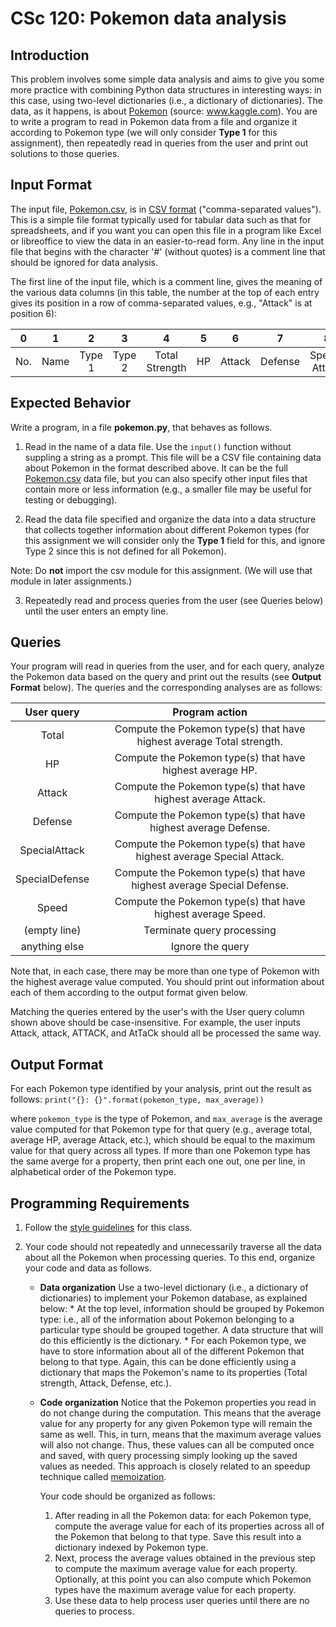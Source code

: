# CSc 120: Pokemon data analysis

## Introduction
This problem involves some simple data analysis and aims to give you some more practice with combining Python data structures in interesting ways: in this case, using two-level dictionaries (i.e., a dictionary of dictionaries). The data, as it happens, is about [Pokemon](https://www.pokemon.com/us/) (source: www.kaggle.com). You are to write a program to read in Pokemon data from a file and organize it according to Pokemon type (we will only consider **Type 1** for this assignment), then repeatedly read in queries from the user and print out solutions to those queries.

## Input Format
The input file, [Pokemon.csv](Pokemon.csv), is in [CSV format](https://en.wikipedia.org/wiki/Comma-separated_values) ("comma-separated values"). This is a simple file format typically used for tabular data such as that for spreadsheets, and if you want you can open this file in a program like Excel or libreoffice to view the data in an easier-to-read form.
Any line in the input file that begins with the character '#' (without quotes) is a comment line that should be ignored for data analysis.

The first line of the input file, which is a comment line, gives the meaning of the various data columns (in this table, the number at the top of each entry gives its position in a row of comma-separated values, e.g., "Attack" is at position 6):

| 0     | 1 | 2 | 3 | 4 | 5 | 6 | 7 | 8 | 9 | 10 | 11 | 12 |
| :---: | :---:|  :---: |:---: |:---: |:---: |:---: |:---: |:---: |:---: |:---: |:---: |:---: |
| No. | Name | Type 1 | Type 2 | Total Strength | HP | Attack | Defense | Special Attack | Special Defense | Speed | Generation | Legendary? |

## Expected Behavior
Write a program, in a file **pokemon.py**, that behaves as follows.

1. Read in the name of a data file. Use the `input()` function without suppling a string as a prompt. This file will be a CSV file containing data about Pokemon in the format described above. It can be the full [Pokemon.csv](Pokemon.csv) data file, but you can also specify other input files that contain more or less information (e.g., a smaller file may be useful for testing or debugging).

2. Read the data file specified and organize the data into a data structure that collects together information about different Pokemon types (for this assignment we will consider only the **Type 1** field for this, and ignore Type 2 since this is not defined for all Pokemon).

Note: Do **not** import the csv module for this assignment. (We will use that module in later assignments.)

3. Repeatedly read and process queries from the user (see Queries below) until the user enters an empty line.

## Queries
Your program will read in queries from the user, and for each query, analyze the Pokemon data based on the query and print out the results (see **Output Format** below). The queries and the corresponding analyses are as follows:


| User query | Program action |
| :---: | :---: |
| Total | Compute the Pokemon type(s) that have highest average Total strength.|
| HP | Compute the Pokemon type(s) that have highest average HP. |
| Attack | Compute the Pokemon type(s) that have highest average Attack. |
| Defense | Compute the Pokemon type(s) that have highest average Defense. |
| SpecialAttack | Compute the Pokemon type(s) that have highest average Special Attack. |
| SpecialDefense | Compute the Pokemon type(s) that have highest average Special Defense. |
| Speed | Compute the Pokemon type(s) that have highest average Speed. |
| (empty line) | Terminate query processing |
| anything else | Ignore the query |


Note that, in each case, there may be more than one type of Pokemon with the highest average value computed. You should print out information about each of them according to the output format given below.

Matching the queries entered by the user's with the User query column shown above should be case-insensitive. For example, the user inputs Attack, attack, ATTACK, and AtTaCk should all be processed the same way.

## Output Format
For each Pokemon type identified by your analysis, print out the result as follows:
	`print("{}: {}".format(pokemon_type, max_average))`

where `pokemon_type` is the type of Pokemon, and `max_average` is the average value computed for that Pokemon type for that query (e.g., average total, average HP, average Attack, etc.), which should be equal to the maximum value for that query across all types. If more than one Pokemon type has the same averge for a property, then print each one out, one per line, in alphabetical order of the Pokemon type.


## Programming Requirements
1. Follow the [style guidelines](../../coding-style.md) for this class.

2. Your code should not repeatedly and unnecessarily traverse all the data about all the Pokemon when processing queries. To this end, organize your code and data as follows.
	* **Data organization**
		Use a two-level dictionary (i.e., a dictionary of dictionaries) to implement your Pokemon database, as explained below:
			* At the top level, information should be grouped by Pokemon type: i.e., all of the information about Pokemon belonging to a particular type should be grouped together. A data structure that will do this efficiently is the dictionary.
			* For each Pokemon type, we have to store information about all of the different Pokemon that belong to that type. Again, this can be done efficiently using a dictionary that maps the Pokemon's name to its properties (Total strength, Attack, Defense, etc.).
	* **Code organization**
		Notice that the Pokemon properties you read in do not change during the computation. This means that the average value for any property for any given Pokemon type will remain the same as well. This, in turn, means that the maximum average values will also not change. Thus, these values can all be computed once and saved, with query processing simply looking up the saved values as needed. This approach is closely related to an speedup technique called [memoization](https://en.wikipedia.org/wiki/Memoization).

		Your code should be organized as follows:
		1. After reading in all the Pokemon data: for each Pokemon type, compute the average value for each of its properties across all of the Pokemon that belong to that type. Save this result into a dictionary indexed by Pokemon type.
		2. Next, process the average values obtained in the previous step to compute the maximum average value for each property. Optionally, at this point you can also compute which Pokemon types have the maximum average value for each property.
		3. Use these data to help process user queries until there are no queries to process.


